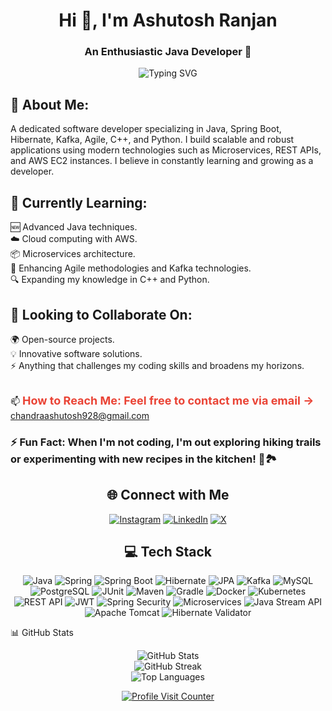 <h1 align="center">Hi 👋, I'm Ashutosh Ranjan</h1>
<h3 align="center">An Enthusiastic Java Developer 🚀</h3>
<p align="center">
    <img src="https://readme-typing-svg.demolab.com?font=Fira+Code&size=22&pause=1000&color=F74747&width=435&lines=Java+Developer+|+Spring+Boot;Backend+Enthusiast+|+API+Design;Open+Source+Contributor" alt="Typing SVG">
</p>

<h2>💫 About Me:</h2>
A dedicated software developer specializing in Java, Spring Boot, Hibernate, Kafka, Agile, C++, and Python. I build scalable and robust applications using modern technologies such as Microservices, REST APIs, and AWS EC2 instances. I believe in constantly learning and growing as a developer.

<h2>🌱 Currently Learning:</h2>
  🆕 Advanced Java techniques.
<br>
  ☁️ Cloud computing with AWS.
<br>
  📦 Microservices architecture.
<br>
  🔄 Enhancing Agile methodologies and Kafka technologies.
<br>
  🔍 Expanding my knowledge in C++ and Python.

<h2>💞️ Looking to Collaborate On:</h2>
  🌍 Open-source projects.
<br>
  💡 Innovative software solutions.
<br>
  ⚡ Anything that challenges my coding skills and broadens my horizons.

<br>
<br>

📫 <strong style="font-size: 18px; color: #EA4335;">**How to Reach Me:** Feel free to contact me via email -></strong>
<a href="mailto:chandraashutosh928@gmail.com">chandraashutosh928@gmail.com</a>

</a>

<h3>⚡ Fun Fact: When I'm not coding, I'm out exploring hiking trails or experimenting with new recipes in the kitchen! 🍳🏞️</h3>

<h2 align="center">🌐 Connect with Me</h2>
<p align="center">
    <a href="https://instagram.com/justashu31" target="_blank"><img src="https://img.shields.io/badge/Instagram-%23E4405F.svg?logo=Instagram&logoColor=white" alt="Instagram"></a>
    <a href="https://linkedin.com/in/ashutosh-ranjan-7a5690244" target="_blank"><img src="https://img.shields.io/badge/LinkedIn-%230077B5.svg?logo=linkedin&logoColor=white" alt="LinkedIn"></a>
    <a href="https://x.com/AshutoshRjn" target="_blank"><img src="https://img.shields.io/badge/X-black.svg?logo=X&logoColor=white" alt="X"></a>
</p>
<h2 align="center">💻 Tech Stack</h2>
<p align="center">
    <img src="https://img.shields.io/badge/java-%23ED8B00.svg?style=for-the-badge&logo=openjdk&logoColor=white" alt="Java">
    <img src="https://img.shields.io/badge/spring-%236DB33F.svg?style=for-the-badge&logo=spring&logoColor=white" alt="Spring">
    <img src="https://img.shields.io/badge/springboot-%236DB33F.svg?style=for-the-badge&logo=spring&logoColor=white" alt="Spring Boot">
    <img src="https://img.shields.io/badge/hibernate-%23F67A00.svg?style=for-the-badge&logo=hibernate&logoColor=white" alt="Hibernate">
    <img src="https://img.shields.io/badge/jpa-%23F67A00.svg?style=for-the-badge&logo=hibernate&logoColor=white" alt="JPA">
    <img src="https://img.shields.io/badge/apache%20kafka-000?style=for-the-badge&logo=apachekafka" alt="Kafka">
    <img src="https://img.shields.io/badge/mysql-4479A1.svg?style=for-the-badge&logo=mysql&logoColor=white" alt="MySQL">
    <img src="https://img.shields.io/badge/postgresql-336791.svg?style=for-the-badge&logo=postgresql&logoColor=white" alt="PostgreSQL">
    <img src="https://img.shields.io/badge/junit-%23A5A5A5.svg?style=for-the-badge&logo=junit&logoColor=white" alt="JUnit">
    <img src="https://img.shields.io/badge/maven-%23C71A3F.svg?style=for-the-badge&logo=apachemaven&logoColor=white" alt="Maven">
    <img src="https://img.shields.io/badge/gradle-%23F44A00.svg?style=for-the-badge&logo=gradle&logoColor=white" alt="Gradle">
    <img src="https://img.shields.io/badge/docker-%230db7ed.svg?style=for-the-badge&logo=docker&logoColor=white" alt="Docker">
    <img src="https://img.shields.io/badge/kubernetes-%23326ce5.svg?style=for-the-badge&logo=kubernetes&logoColor=white" alt="Kubernetes">
    <img src="https://img.shields.io/badge/rest%20api-%23786C8E.svg?style=for-the-badge&logo=swagger&logoColor=white" alt="REST API">
    <img src="https://img.shields.io/badge/jwt-black.svg?style=for-the-badge&logo=json-web-tokens" alt="JWT">
    <img src="https://img.shields.io/badge/spring%20security-%233DBD50.svg?style=for-the-badge&logo=springsecurity&logoColor=white" alt="Spring Security">
    <img src="https://img.shields.io/badge/microservices-%239149FF.svg?style=for-the-badge&logo=microservices&logoColor=white" alt="Microservices">
    <img src="https://img.shields.io/badge/java%20stream%20api-%23F67A00.svg?style=for-the-badge&logo=openjdk&logoColor=white" alt="Java Stream API">
    <img src="https://img.shields.io/badge/apache%20tomcat-%23F8DC75.svg?style=for-the-badge&logo=apachetomcat&logoColor=black" alt="Apache Tomcat">
    <img src="https://img.shields.io/badge/hibernate%20validator-%23F67A00.svg?style=for-the-badge&logo=hibernate&logoColor=white" alt="Hibernate Validator">
</p

<h2 align="center">📊 GitHub Stats</h2>
<p align="center">
    <img src="https://github-readme-stats.vercel.app/api?username=Ashurjn&theme=gruvbox&hide_border=false&include_all_commits=false&count_private=false" alt="GitHub Stats">
    <br>
    <img src="https://github-readme-streak-stats.herokuapp.com/?user=Ashurjn&theme=gruvbox&hide_border=false&date_format=j%20M%20Y&currStreakLabel=ff8b00&sideLabels=fff&ring=4c1b8f&fire=ffbc00&currStreakNum=fff&sideNum=fff&dates=fff&background=000&border=fff&stroke=2&streakLength=45" alt="GitHub Streak">
    <br>
    <img src="https://github-readme-stats.vercel.app/api/top-langs/?username=Ashurjn&theme=gruvbox&hide_border=false&include_all_commits=false&count_private=false&layout=compact&langs_count=6&card_width=450&custom_title=Most%20Used%20Languages&count_private=true" alt="Top Languages">
</p>
<p align="center">
    <a href="https://visitcount.itsvg.in" target="_blank"><img src="https://visitcount.itsvg.in/api?id=Ashurjn&icon=2&color=0" alt="Profile Visit Counter"></a>
</p>



